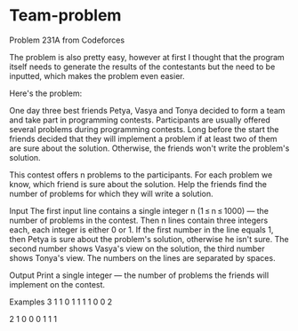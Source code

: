 # Team-problem
Problem 231A from Codeforces

The problem is also pretty easy, however at first I thought that the program itself needs to generate the results of the contestants but the need to be inputted, which makes the problem even easier.

Here's the problem: 

One day three best friends Petya, Vasya and Tonya decided to form a team and take part in programming contests. Participants are usually offered several problems during programming contests. Long before the start the friends decided that they will implement a problem if at least two of them are sure about the solution. Otherwise, the friends won't write the problem's solution.

This contest offers n problems to the participants. For each problem we know, which friend is sure about the solution. Help the friends find the number of problems for which they will write a solution.

Input
The first input line contains a single integer n (1 ≤ n ≤ 1000) — the number of problems in the contest. Then n lines contain three integers each, each integer is either 0 or 1. If the first number in the line equals 1, then Petya is sure about the problem's solution, otherwise he isn't sure. The second number shows Vasya's view on the solution, the third number shows Tonya's view. The numbers on the lines are separated by spaces.

Output
Print a single integer — the number of problems the friends will implement on the contest.

Examples
3
1 1 0
1 1 1
1 0 0
2


2
1 0 0
0 1 1
1
